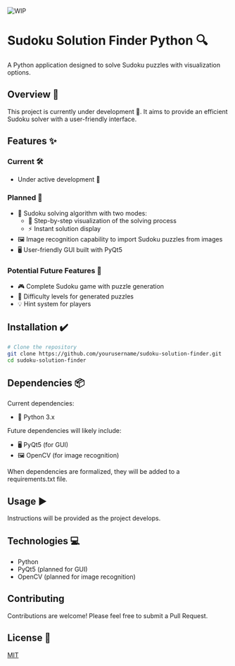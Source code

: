 ![WIP](https://img.shields.io/badge/status-work--in--progress-yellow)

# Sudoku Solution Finder Python 🔍

A Python application designed to solve Sudoku puzzles with visualization options.

## Overview 📝

This project is currently under development 🚧. It aims to provide an efficient Sudoku solver with a user-friendly interface.

## Features ✨

### Current 🛠️
- Under active development 🔨

### Planned 🤔
- 🧩 Sudoku solving algorithm with two modes:
  - 👣 Step-by-step visualization of the solving process
  - ⚡ Instant solution display
- 🖼️ Image recognition capability to import Sudoku puzzles from images
- 🖥️ User-friendly GUI built with PyQt5

### Potential Future Features 🚀
- 🎮 Complete Sudoku game with puzzle generation
- 🧠 Difficulty levels for generated puzzles
- 💡 Hint system for players

## Installation ✔️

```bash
# Clone the repository
git clone https://github.com/yourusername/sudoku-solution-finder.git
cd sudoku-solution-finder
```

## Dependencies 📦

Current dependencies:
- 🐍 Python 3.x

Future dependencies will likely include:
- 🖥️ PyQt5 (for GUI)
- 🖼️ OpenCV (for image recognition)

When dependencies are formalized, they will be added to a requirements.txt file.

## Usage ▶️

Instructions will be provided as the project develops.

## Technologies 💻

- Python
- PyQt5 (planned for GUI)
- OpenCV (planned for image recognition)

## Contributing 

Contributions are welcome! Please feel free to submit a Pull Request.

## License 📃

[MIT](LICENSE)
